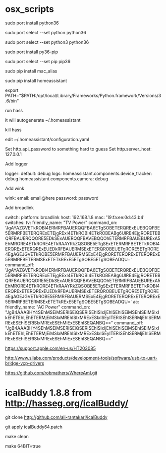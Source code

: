 # osx_scripts

sudo port install python36

sudo port select --set python python36

sudo port select --set python3 python36

sudo port install py36-pip

sudo port select --set pip pip36

sudo pip install mac_alias

sudo pip install homeassistant

export PATH="$PATH:/opt/local/Library/Frameworks/Python.framework/Versions/3.6/bin"

run hass

it will autogenerate ~/.homeassistant

kill hass

edit ~/.homeassistant/configuration.yaml

Set http.api_password to something hard to guess 
Set http.server_host: 127.0.0.1

Add logger

logger:
  default: debug
  logs:
    homeassistant.components.device_tracker: debug
    homeassistant.components.camera: debug


Add wink 

wink:
  email: email@here
  password: password

Add broadlink

switch:
  platform: broadlink
  host: 192.168.1.8
  mac: '19:fa:ee:0d:43:b4'
  switches:
    tv:
      friendly_name: "TV Power"
      command_on: 'JgAYAZGVETkROBI4ERMRFBAUERQQFBA6ETgSOBETERQRExEUEBQQFBE5ERMRFBETERQRExETEjgRExI4ETkROBI4ETkROBEABg6UlRE4EjgRORETEBQRFBAUERQQORE5EDkSExAUERQQFBAVEBQQOhETERMRFBAUEBURExA5EhMRORE4ETkRORE4ETkRAAYRkZQSOBE5ETgSExETERMRFBETETkROBI4ERQRExETERQRExEUEDkRFBAUERMSExETERQROBEUETgRORE5ETgRORE4EgAGEJGVETkROBE5ERMRFBAUERMSExE4EjgRORETERQRExETERQRExE5ERMRFBETERMSExETETkRExE5ETgSOBE5ETgSOBEADQU='
      command_off: 'JgAYAZGVETkROBI4ERMRFBAUERQQFBA6ETgSOBETERQRExEUEBQQFBE5ERMRFBETERQRExETEjgRExI4ETkROBI4ETkROBEABg6UlRE4EjgRORETEBQRFBAUERQQORE5EDkSExAUERQQFBAVEBQQOhETERMRFBAUEBURExA5EhMRORE4ETkRORE4ETkRAAYRkZQSOBE5ETgSExETERMRFBETETkROBI4ERQRExETERQRExEUEDkRFBAUERMSExETERQROBEUETgRORE5ETgRORE4EgAGEJGVETkROBE5ERMRFBAUERMSExE4EjgRORETERQRExETERQRExE5ERMRFBETERMSExETETkRExE5ETgSOBE5ETgSOBEADQU='
    ac:
      friendly_name: "AC Power"
      command_on: "JgB4AAABHY4SEhMSEiMSERISEiQSERISEhISIxIjEhISEhISEiMSEhISEiMSIxIkEhETEhIjEhETERMjEiMSIxMREhISIxMRExESIxISEyITERISEhISERMjEhISERMRExESEhISERISIxMRExESEhMiExESEhISEQANBQ=="
      command_off: "JgB4AAABHY4SEhMSEiMSERISEiQSERISEhISIxIjEhISEhISEiMSEhISEiMSIxIkEhETEhIjEhETERMjEiMSIxMREhISIxMRExESIxISEyITERISEhISERMjEhISERMRExESEhISERISIxMRExESEhMiExESEhISEQANBQ=="


https://support.apple.com/en-us/HT203085


http://www.silabs.com/products/development-tools/software/usb-to-uart-bridge-vcp-drivers


https://github.com/robmathers/WhereAmI.git


# icalBuddy 1.8.8 from http://hasseg.org/icalBuddy/
git clone http://github.com/ali-rantakari/icalBuddy

git apply icalBuddy64.patch 

make clean

make 64BIT=true




